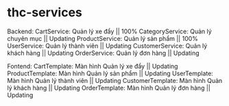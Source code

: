 # thc-services
Backend: 
CartService: Quản lý xe đẩy || 100%
CategoryService: Quản lý chuyên mục || Updating
ProductService: Quản lý sản phẩm || 100%
UserService: Quản lý thành viên || Updating
CustomerService: Quản lý khách hàng || Updating
OrderService: Quản lý đơn hàng || Updating

Fontend:
CartTemplate: Màn hình Quản lý xe đẩy || Updating
ProductTemplate: Màn hình Quản lý sản phẩm || Updating
UserTemplate: Màn hình Quản lý thành viên || Updating
CustomerTemplate: Màn hình Quản lý khách hàng || Updating
OrderTemplate: Màn hình Quản lý đơn hàng || Updating
